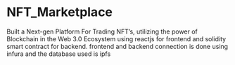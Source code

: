 # NFT_Marketplace
Built a Next-gen Platform For Trading NFT’s, utilizing the power of Blockchain in the Web 3.0 Ecosystem using reactjs for frontend and solidity smart contract for backend. frontend and backend connection is done using infura and the database used is ipfs
